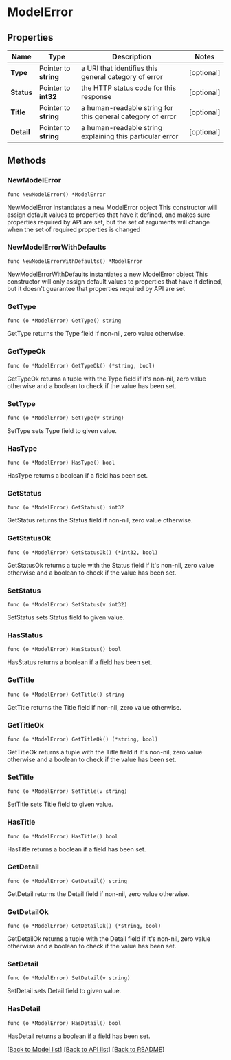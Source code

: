 # ModelError

## Properties

Name | Type | Description | Notes
------------ | ------------- | ------------- | -------------
**Type** | Pointer to **string** | a URI that identifies this general category of error | [optional] 
**Status** | Pointer to **int32** | the HTTP status code for this response | [optional] 
**Title** | Pointer to **string** | a human-readable string for this general category of error | [optional] 
**Detail** | Pointer to **string** | a human-readable string explaining this particular error | [optional] 

## Methods

### NewModelError

`func NewModelError() *ModelError`

NewModelError instantiates a new ModelError object
This constructor will assign default values to properties that have it defined,
and makes sure properties required by API are set, but the set of arguments
will change when the set of required properties is changed

### NewModelErrorWithDefaults

`func NewModelErrorWithDefaults() *ModelError`

NewModelErrorWithDefaults instantiates a new ModelError object
This constructor will only assign default values to properties that have it defined,
but it doesn't guarantee that properties required by API are set

### GetType

`func (o *ModelError) GetType() string`

GetType returns the Type field if non-nil, zero value otherwise.

### GetTypeOk

`func (o *ModelError) GetTypeOk() (*string, bool)`

GetTypeOk returns a tuple with the Type field if it's non-nil, zero value otherwise
and a boolean to check if the value has been set.

### SetType

`func (o *ModelError) SetType(v string)`

SetType sets Type field to given value.

### HasType

`func (o *ModelError) HasType() bool`

HasType returns a boolean if a field has been set.

### GetStatus

`func (o *ModelError) GetStatus() int32`

GetStatus returns the Status field if non-nil, zero value otherwise.

### GetStatusOk

`func (o *ModelError) GetStatusOk() (*int32, bool)`

GetStatusOk returns a tuple with the Status field if it's non-nil, zero value otherwise
and a boolean to check if the value has been set.

### SetStatus

`func (o *ModelError) SetStatus(v int32)`

SetStatus sets Status field to given value.

### HasStatus

`func (o *ModelError) HasStatus() bool`

HasStatus returns a boolean if a field has been set.

### GetTitle

`func (o *ModelError) GetTitle() string`

GetTitle returns the Title field if non-nil, zero value otherwise.

### GetTitleOk

`func (o *ModelError) GetTitleOk() (*string, bool)`

GetTitleOk returns a tuple with the Title field if it's non-nil, zero value otherwise
and a boolean to check if the value has been set.

### SetTitle

`func (o *ModelError) SetTitle(v string)`

SetTitle sets Title field to given value.

### HasTitle

`func (o *ModelError) HasTitle() bool`

HasTitle returns a boolean if a field has been set.

### GetDetail

`func (o *ModelError) GetDetail() string`

GetDetail returns the Detail field if non-nil, zero value otherwise.

### GetDetailOk

`func (o *ModelError) GetDetailOk() (*string, bool)`

GetDetailOk returns a tuple with the Detail field if it's non-nil, zero value otherwise
and a boolean to check if the value has been set.

### SetDetail

`func (o *ModelError) SetDetail(v string)`

SetDetail sets Detail field to given value.

### HasDetail

`func (o *ModelError) HasDetail() bool`

HasDetail returns a boolean if a field has been set.


[[Back to Model list]](../README.md#documentation-for-models) [[Back to API list]](../README.md#documentation-for-api-endpoints) [[Back to README]](../README.md)


